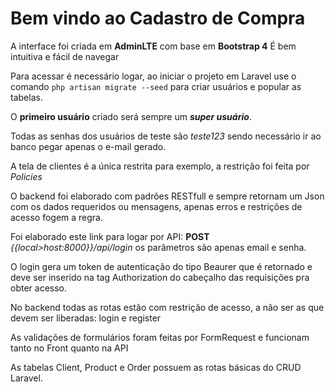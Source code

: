 # Bem vindo ao Cadastro de Compra

A interface foi criada em **AdminLTE** com base em **Bootstrap 4**
É bem intuitiva e fácil de navegar

Para acessar é necessário logar, ao iniciar o projeto em Laravel use o comando `php artisan migrate --seed` para criar usuários e popular as tabelas.

O **primeiro usuário** criado será sempre um ***super usuário***.

Todas as senhas dos usuários de teste são *teste123* sendo necessário ir ao banco pegar apenas o e-mail gerado.

A tela de clientes é a única restrita para exemplo, a restrição foi feita por *Policies*

O backend foi elaborado com padrões RESTfull e sempre retornam um Json com os dados requeridos ou mensagens, apenas erros e restrições de acesso fogem a regra.

Foi elaborado este link para logar por API: **POST** *{{local>host:8000}}/api/login*
os parâmetros são apenas email e senha.

O login gera um token de autenticação do tipo Beaurer que é retornado e deve ser inserido na tag Authorization do cabeçalho das requisições pra obter acesso.

No backend todas as rotas estão com restrição de acesso, a não ser as que devem ser liberadas: login e register

As validações de formulários foram feitas por FormRequest e funcionam tanto no Front quanto na API

As tabelas Client, Product e Order possuem as rotas básicas do CRUD Laravel.

